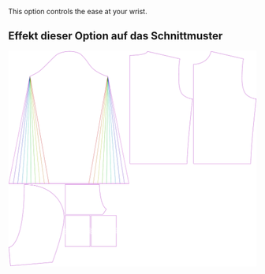 
This option controls the ease at your wrist.


## Effekt dieser Option auf das Schnittmuster
![This image shows the effect of this option by superimposing several variants that have a different value for this option](huey_cuffease_sample.svg "Effect of this option on the pattern")
